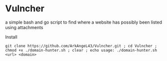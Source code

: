 # Vulncher
a simple bash and go script to find where a website has possibly been listed using attachments 


Install<br>

`git clone https://github.com/ArkAngeL43/Vulncher.git ; cd Vulncher ; chmod +x ./domain-hunter.sh ; clear ; echo
usage: ./domain-hunter.sh <url> <domain>
`<br>

